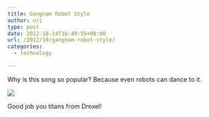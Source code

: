 ```yaml
---
title: Gangnam Robot Style
author: uri
type: post
date: 2012-10-24T16:49:59+00:00
url: /2012/10/gangnam-robot-style/
categories:
  - technology

---
```

Why is this song so popular? Because even robots can dance to it.

[![](http://img.youtube.com/vi/kmeJvkN4ntI/0.jpg)](https://youtube.com/watch?v=kmeJvkN4ntI) 

Good job you titans from Drexel!